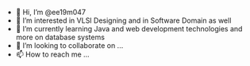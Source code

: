 - 👋 Hi, I’m @ee19m047
- 👀 I’m interested in VLSI Designing and in Software Domain as well
- 🌱 I’m currently learning Java and web development technologies and more on database systems
- 💞️ I’m looking to collaborate on ...
- 📫 How to reach me ...

<!---
ee19m047/ee19m047 is a ✨ special ✨ repository because its `README.md` (this file) appears on your GitHub profile.
You can click the Preview link to take a look at your changes.
--->
